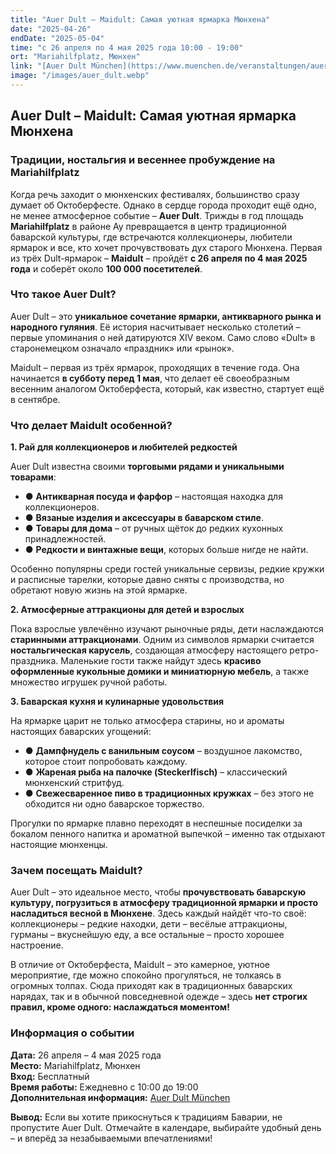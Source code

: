 ```yaml
---
title: "Auer Dult – Maidult: Самая уютная ярмарка Мюнхена"
date: "2025-04-26"
endDate: "2025-05-04"
time: "с 26 апреля по 4 мая 2025 года 10:00 - 19:00"
ort: "Mariahilfplatz, Мюнхен"
link: "[Auer Dult München](https://www.muenchen.de/veranstaltungen/auer-dult)"
image: "/images/auer_dult.webp"
---
```


## Auer Dult – Maidult: Самая уютная ярмарка Мюнхена

### **Традиции, ностальгия и весеннее пробуждение на Mariahilfplatz**

Когда речь заходит о мюнхенских фестивалях, большинство сразу думает об Октоберфесте. Однако в сердце города проходит ещё одно, не менее атмосферное событие – **Auer Dult**. Трижды в год площадь **Mariahilfplatz** в районе Ау превращается в центр традиционной баварской культуры, где встречаются коллекционеры, любители ярмарок и все, кто хочет прочувствовать дух старого Мюнхена. Первая из трёх Dult-ярмарок – **Maidult** – пройдёт **с 26 апреля по 4 мая 2025 года** и соберёт около **100 000 посетителей**.

### **Что такое Auer Dult?**
Auer Dult – это **уникальное сочетание ярмарки, антикварного рынка и народного гуляния**. Её история насчитывает несколько столетий – первые упоминания о ней датируются XIV веком. Само слово «Dult» в старонемецком означало «праздник» или «рынок».

Maidult – первая из трёх ярмарок, проходящих в течение года. Она начинается **в субботу перед 1 мая**, что делает её своеобразным весенним аналогом Октоберфеста, который, как известно, стартует ещё в сентябре.

### **Что делает Maidult особенной?**

**1. Рай для коллекционеров и любителей редкостей**

Auer Dult известна своими **торговыми рядами и уникальными товарами**:
- ● **Антикварная посуда и фарфор** – настоящая находка для коллекционеров.
- ● **Вязаные изделия и аксессуары в баварском стиле**.
- ● **Товары для дома** – от ручных щёток до редких кухонных принадлежностей.
- ● **Редкости и винтажные вещи**, которых больше нигде не найти.

Особенно популярны среди гостей уникальные сервизы, редкие кружки и расписные тарелки, которые давно сняты с производства, но обретают новую жизнь на этой ярмарке.

**2. Атмосферные аттракционы для детей и взрослых**

Пока взрослые увлечённо изучают рыночные ряды, дети наслаждаются **старинными аттракционами**. Одним из символов ярмарки считается **ностальгическая карусель**, создающая атмосферу настоящего ретро-праздника. Маленькие гости также найдут здесь **красиво оформленные кукольные домики и миниатюрную мебель**, а также множество игрушек ручной работы.

**3. Баварская кухня и кулинарные удовольствия**

На ярмарке царит не только атмосфера старины, но и ароматы настоящих баварских угощений:
- ● **Дампфнудель с ванильным соусом** – воздушное лакомство, которое стоит попробовать каждому.
- ● **Жареная рыба на палочке (Steckerlfisch)** – классический мюнхенский стритфуд.
- ● **Свежесваренное пиво в традиционных кружках** – без этого не обходится ни одно баварское торжество.

Прогулки по ярмарке плавно переходят в неспешные посиделки за бокалом пенного напитка и ароматной выпечкой – именно так отдыхают настоящие мюнхенцы.

### **Зачем посещать Maidult?**
Auer Dult – это идеальное место, чтобы **прочувствовать баварскую культуру, погрузиться в атмосферу традиционной ярмарки и просто насладиться весной в Мюнхене**. Здесь каждый найдёт что-то своё: коллекционеры – редкие находки, дети – весёлые аттракционы, гурманы – вкуснейшую еду, а все остальные – просто хорошее настроение.

В отличие от Октоберфеста, Maidult – это камерное, уютное мероприятие, где можно спокойно прогуляться, не толкаясь в огромных толпах. Сюда приходят как в традиционных баварских нарядах, так и в обычной повседневной одежде – здесь **нет строгих правил, кроме одного: наслаждаться моментом!**

### **Информация о событии**
**Дата:** 26 апреля – 4 мая 2025 года  
**Место:** Mariahilfplatz, Мюнхен  
**Вход:** Бесплатный  
**Время работы:** Ежедневно с 10:00 до 19:00  
**Дополнительная информация:** [Auer Dult München](https://www.muenchen.de/veranstaltungen/auer-dult)

**Вывод:** Если вы хотите прикоснуться к традициям Баварии, не пропустите Auer Dult. Отмечайте в календаре, выбирайте удобный день – и вперёд за незабываемыми впечатлениями!
